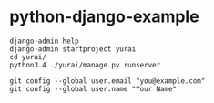 # python-django-example
```
django-admin help
django-admin startproject yurai
cd yurai/
python3.4 ./yurai/manage.py runserver
```

```
git config --global user.email "you@example.com"
git config --global user.name "Your Name"
```
